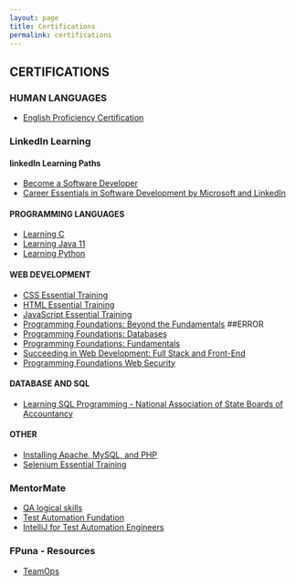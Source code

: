 ```yaml
---
layout: page
title: Certifications
permalink: certifications
---
```

## CERTIFICATIONS

### HUMAN LANGUAGES

- [English Proficiency Certification](assets\img\Certifications\English_Score_Certificate_Ivan.pdf)

### LinkedIn Learning

#### linkedIn Learning Paths

- [Become a Software Developer](assets\img\Certifications\CertificateOfCompletion_Become_a_Software_Developer.pdf)
- [Career Essentials in Software Development by Microsoft and LinkedIn](assets\img\Certifications\CertificateOfCompletion_Career_Essentials_in_Software_Development_by_Microsoft_and_LinkedIn.pdf)

#### PROGRAMMING LANGUAGES

- [Learning C](assets\img\Certifications\CertificateOfCompletion_Learning_C.pdf)
- [Learning Java 11](assets\img\Certifications\CertificateOfCompletion_Learning_Java_11.pdf)
- [Learning Python](assets\img\Certifications\CertificateOfCompletion_Learning_Python.pdf)

#### WEB DEVELOPMENT

- [CSS Essential Training](assets\img\Certifications\CertificateOfCompletion_CSS_Essential_Training.pdf)
- [HTML Essential Training](assets\img\Certifications\CertificateOfCompletion_HTML_Essential_Training.pdf)
- [JavaScript Essential Training](assets\img\Certifications\CertificateOfCompletion_JavaScript_Essential_Training.pdf)
- [Programming Foundations: Beyond the Fundamentals](assets\img\Certifications\CertificateOfCompletion_Programming_Foundations_Beyond_the_Fundamentals.pdf) ##ERROR
- [Programming Foundations: Databases](assets\img\Certifications\CertificateOfCompletion_Programming_Foundations_Databases.pdf)
- [Programming Foundations: Fundamentals](assets\img\Certifications\CertificateOfCompletion_Programming_Foundations_Fundamentals.pdf)
- [Succeeding in Web Development: Full Stack and Front-End](assets\img\Certifications\CertificateOfCompletion_Succeeding_in_Web_Development_Full_Stack_and_Front_End.pdf)
- [Programming Foundations Web Security](assets\img\Certifications\CertificateOfCompletion_Programming_Foundations_Web_Security.pdf)

#### DATABASE AND SQL

- [Learning SQL Programming - National Association of State Boards of Accountancy](assets\img\Certifications\CertificateOfCompletion_Learning_SQL_Programming_National_Association_of_State_Boards_of_Accountancy.pdf)

#### OTHER

- [Installing Apache, MySQL, and PHP](assets\img\Certifications\CertificateOfCompletion_Installing_Apache_MySQL_and_PHP.pdf)
- [Selenium Essential Training](assets\img\Certifications\CertificateOfCompletion_Selenium_Essential_Training.pdf)

### MentorMate

* [QA logical skills
  ](assets\img\Certifications\CertificateOfCompletion_Become_a_Software_Developer.pdf)
* [Test Automation Fundation](assets\img\Certifications\Mentormate\certificates_TAU-dd66aaa8.png)
* [IntelliJ for Test Automation Engineers](assets\img\Certifications\Mentormate\certificates_TAU-fb6b95c8.png)

### FPuna - Resources

* [TeamOps ](assets\img\Certifications\fpuna\a2200399-ac42-448e-9c1e-424cdc9b713a-ivan-weiss-van-der-pol-7118b242-6d01-4e72-ab4a-133ceb445285-certificate.pdf)
